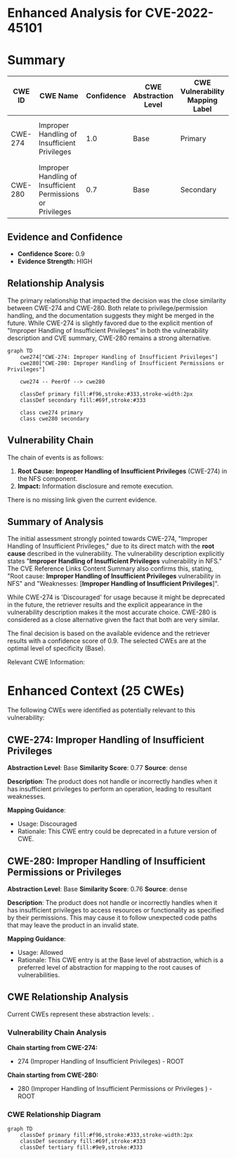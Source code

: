 # Enhanced Analysis for CVE-2022-45101

# Summary
| CWE ID | CWE Name | Confidence | CWE Abstraction Level | CWE Vulnerability Mapping Label | CWE-Vulnerability Mapping Notes |
|---|---|---|---|---|---|
| CWE-274 | Improper Handling of Insufficient Privileges | 1.0 | Base | Primary | Allowed, but Discouraged because it could be deprecated. |
| CWE-280 | Improper Handling of Insufficient Permissions or Privileges | 0.7 | Base | Secondary | Allowed as a closely related alternative. |

## Evidence and Confidence

*   **Confidence Score:** 0.9
*   **Evidence Strength:** HIGH

## Relationship Analysis
The primary relationship that impacted the decision was the close similarity between CWE-274 and CWE-280. Both relate to privilege/permission handling, and the documentation suggests they might be merged in the future. While CWE-274 is slightly favored due to the explicit mention of "Improper Handling of Insufficient Privileges" in both the vulnerability description and CVE summary, CWE-280 remains a strong alternative.

```mermaid
graph TD
    cwe274["CWE-274: Improper Handling of Insufficient Privileges"]
    cwe280["CWE-280: Improper Handling of Insufficient Permissions or Privileges"]

    cwe274 -- PeerOf --> cwe280
    
    classDef primary fill:#f96,stroke:#333,stroke-width:2px
    classDef secondary fill:#69f,stroke:#333
    
    class cwe274 primary
    class cwe280 secondary
```

## Vulnerability Chain
The chain of events is as follows:
1.  **Root Cause:** **Improper Handling of Insufficient Privileges** (CWE-274) in the NFS component.
2.  **Impact:** Information disclosure and remote execution.

There is no missing link given the current evidence.

## Summary of Analysis
The initial assessment strongly pointed towards CWE-274, "Improper Handling of Insufficient Privileges," due to its direct match with the **root cause** described in the vulnerability. The vulnerability description explicitly states "**Improper Handling of Insufficient Privileges** vulnerability in NFS." The CVE Reference Links Content Summary also confirms this, stating, "Root cause: **Improper Handling of Insufficient Privileges** vulnerability in NFS" and "Weaknesses: [**Improper Handling of Insufficient Privileges**]".

While CWE-274 is 'Discouraged' for usage because it might be deprecated in the future, the retriever results and the explicit appearance in the vulnerability description makes it the most accurate choice. CWE-280 is considered as a close alternative given the fact that both are very similar.

The final decision is based on the available evidence and the retriever results with a confidence score of 0.9. The selected CWEs are at the optimal level of specificity (Base).

Relevant CWE Information:

# Enhanced Context (25 CWEs)
The following CWEs were identified as potentially relevant to this vulnerability:

## CWE-274: Improper Handling of Insufficient Privileges
**Abstraction Level**: Base
**Similarity Score**: 0.77
**Source**: dense

**Description**:
The product does not handle or incorrectly handles when it has insufficient privileges to perform an operation, leading to resultant weaknesses.

**Mapping Guidance**:
- Usage: Discouraged
- Rationale: This CWE entry could be deprecated in a future version of CWE.

## CWE-280: Improper Handling of Insufficient Permissions or Privileges 
**Abstraction Level**: Base
**Similarity Score**: 0.76
**Source**: dense

**Description**:
The product does not handle or incorrectly handles when it has insufficient privileges to access resources or functionality as specified by their permissions. This may cause it to follow unexpected code paths that may leave the product in an invalid state.

**Mapping Guidance**:
- Usage: Allowed
- Rationale: This CWE entry is at the Base level of abstraction, which is a preferred level of abstraction for mapping to the root causes of vulnerabilities.


## CWE Relationship Analysis

Current CWEs represent these abstraction levels: .


### Vulnerability Chain Analysis

**Chain starting from CWE-274:**
- 274 (Improper Handling of Insufficient Privileges) - ROOT


**Chain starting from CWE-280:**
- 280 (Improper Handling of Insufficient Permissions or Privileges ) - ROOT



### CWE Relationship Diagram

```mermaid
graph TD
    classDef primary fill:#f96,stroke:#333,stroke-width:2px
    classDef secondary fill:#69f,stroke:#333
    classDef tertiary fill:#9e9,stroke:#333
```